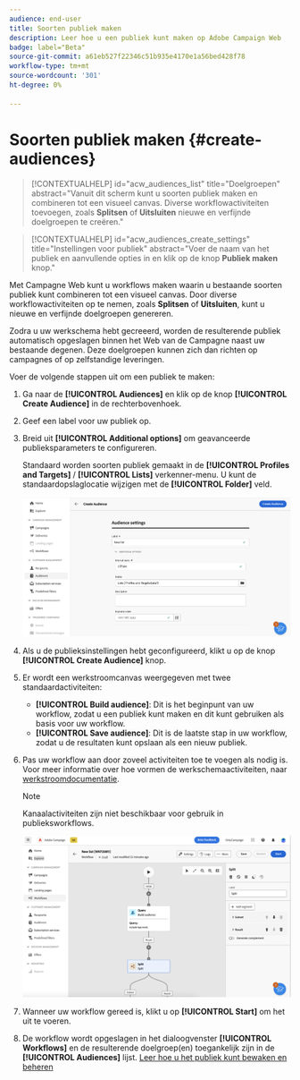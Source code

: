 ```yaml
---
audience: end-user
title: Soorten publiek maken
description: Leer hoe u een publiek kunt maken op Adobe Campaign Web
badge: label="Beta"
source-git-commit: a61eb527f22346c51b935e4170e1a56bed428f78
workflow-type: tm+mt
source-wordcount: '301'
ht-degree: 0%

---
```



# Soorten publiek maken {#create-audiences}

>[!CONTEXTUALHELP]
>id="acw_audiences_list"
>title="Doelgroepen"
>abstract="Vanuit dit scherm kunt u soorten publiek maken en combineren tot een visueel canvas. Diverse workflowactiviteiten toevoegen, zoals **Splitsen** of **Uitsluiten** nieuwe en verfijnde doelgroepen te creëren."


>[!CONTEXTUALHELP]
>id="acw_audiences_create_settings"
>title="Instellingen voor publiek"
>abstract="Voer de naam van het publiek en aanvullende opties in en klik op de knop **Publiek maken** knop."

Met Campagne Web kunt u workflows maken waarin u bestaande soorten publiek kunt combineren tot een visueel canvas. Door diverse workflowactiviteiten op te nemen, zoals **Splitsen** of **Uitsluiten**, kunt u nieuwe en verfijnde doelgroepen genereren.

Zodra u uw werkschema hebt gecreeerd, worden de resulterende publiek automatisch opgeslagen binnen het Web van de Campagne naast uw bestaande degenen. Deze doelgroepen kunnen zich dan richten op campagnes of op zelfstandige leveringen.

Voer de volgende stappen uit om een publiek te maken:

1. Ga naar de **[!UICONTROL Audiences]** en klik op de knop **[!UICONTROL Create Audience]** in de rechterbovenhoek.
1. Geef een label voor uw publiek op.
1. Breid uit **[!UICONTROL Additional options]** om geavanceerde publieksparameters te configureren.

   Standaard worden soorten publiek gemaakt in de **[!UICONTROL Profiles and Targets]** / **[!UICONTROL Lists]** verkenner-menu. U kunt de standaardopslaglocatie wijzigen met de **[!UICONTROL Folder]** veld.

   ![](assets/audiences-settings.png)

1. Als u de publieksinstellingen hebt geconfigureerd, klikt u op de knop **[!UICONTROL Create Audience]** knop.

1. Er wordt een werkstroomcanvas weergegeven met twee standaardactiviteiten:

   * **[!UICONTROL Build audience]**: Dit is het beginpunt van uw workflow, zodat u een publiek kunt maken en dit kunt gebruiken als basis voor uw workflow.
   * **[!UICONTROL Save audience]**: Dit is de laatste stap in uw workflow, zodat u de resultaten kunt opslaan als een nieuw publiek.

1. Pas uw workflow aan door zoveel activiteiten toe te voegen als nodig is. Voor meer informatie over hoe vormen de werkschemaactiviteiten, naar [werkstroomdocumentatie](../workflows/activities/about-activities.md).

   >[!NOTE]
   >
   >Kanaalactiviteiten zijn niet beschikbaar voor gebruik in publieksworkflows.

   ![](assets/audience-creation-canvas.png)

1. Wanneer uw workflow gereed is, klikt u op **[!UICONTROL Start]** om het uit te voeren.

1. De workflow wordt opgeslagen in het dialoogvenster **[!UICONTROL Workflows]** en de resulterende doelgroep(en) toegankelijk zijn in de **[!UICONTROL Audiences]** lijst. [Leer hoe u het publiek kunt bewaken en beheren](access-audiences.md)
